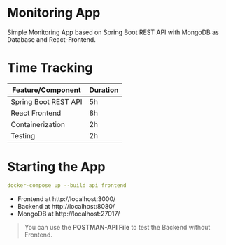 # Monitoring App

Simple Monitoring App based on Spring Boot REST API with MongoDB as Database and React-Frontend.

# Time Tracking

| Feature/Component    | Duration |
| -------------------- | -------- |
| Spring Boot REST API | 5h       |
| React Frontend       | 8h       |
| Containerization     | 2h       |
| Testing              | 2h       |

# Starting the App

```yml
docker-compose up --build api frontend
```

- Frontend at http://localhost:3000/
- Backend at http://localhost:8080/
- MongoDB at http://localhost:27017/

> You can use the **POSTMAN-API File** to test the Backend without Frontend.
